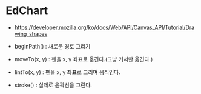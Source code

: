 # EdChart
 * https://developer.mozilla.org/ko/docs/Web/API/Canvas_API/Tutorial/Drawing_shapes

 * beginPath() : 새로운 경로 그리기

 * moveTo(x, y) : 펜을 x, y 좌표로 옮긴다.(그냥 커서만 옮긴다.)

 * lintTo(x, y) : 펜을 x, y 좌표로 그리며 움직인다.
 
 * stroke() : 실제로 윤곽선을 그린다.
